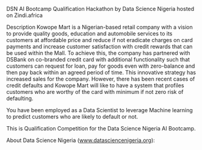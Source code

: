 DSN AI Bootcamp Qualification Hackathon by Data Science Nigeria hosted on Zindi.africa

Description
Kowope Mart is a Nigerian-based retail company with a vision to provide quality goods, education and automobile services to its customers at affordable price and reduce if not eradicate charges on card payments and increase customer satisfaction with credit rewards that can be used within the Mall. To achieve this, the company has partnered with DSBank on co-branded credit card with additional functionality such that customers can request for loan, pay for goods even with zero-balance and then pay back within an agreed period of time. This innovative strategy has increased sales for the company. However, there has been recent cases of credit defaults and Kowope Mart will like to have a system that profiles customers who are worthy of the card with minimum if not zero risk of defaulting.

You have been employed as a Data Scientist to leverage Machine learning to predict customers who are likely to default or not.

This is Qualification Competition for the Data Science Nigeria AI Bootcamp.

About Data Science Nigeria (www.datasciencenigeria.org):


